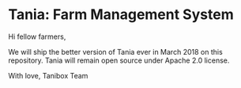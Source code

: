 # Tania: Farm Management System

Hi fellow farmers,

We will ship the better version of Tania ever in March 2018 on this repository. Tania will remain open source under Apache 2.0 license.

With love,
Tanibox Team

